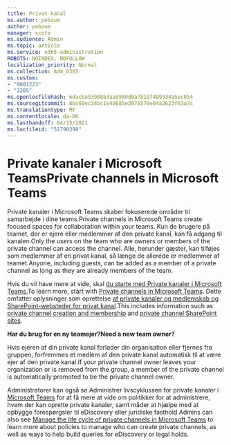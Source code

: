 ```yaml
---
title: Privat kanal
ms.author: pebaum
author: pebaum
manager: scotv
ms.audience: Admin
ms.topic: article
ms.service: o365-administration
ROBOTS: NOINDEX, NOFOLLOW
localization_priority: Normal
ms.collection: Adm_O365
ms.custom:
- "9001223"
- "3205"
ms.openlocfilehash: 6dacba53908b3aad980d0a781d7489334a5ec054
ms.sourcegitcommit: 8bc60ec34bc1e40685e3976576e04a2623f63a7c
ms.translationtype: MT
ms.contentlocale: da-DK
ms.lasthandoff: 04/15/2021
ms.locfileid: "51790398"
---
```

# <a name="private-channels-in-microsoft-teams"></a><span data-ttu-id="8a9df-102">Private kanaler i Microsoft Teams</span><span class="sxs-lookup"><span data-stu-id="8a9df-102">Private channels in Microsoft Teams</span></span>

<span data-ttu-id="8a9df-103">Private kanaler i Microsoft Teams skaber fokuserede områder til samarbejde i dine teams.</span><span class="sxs-lookup"><span data-stu-id="8a9df-103">Private channels in Microsoft Teams create focused spaces for collaboration within your teams.</span></span> <span data-ttu-id="8a9df-104">Kun de brugere på teamet, der er ejere eller medlemmer af den private kanal, kan få adgang til kanalen.</span><span class="sxs-lookup"><span data-stu-id="8a9df-104">Only the users on the team who are owners or members of the private channel can access the channel.</span></span> <span data-ttu-id="8a9df-105">Alle, herunder gæster, kan tilføjes som medlemmer af en privat kanal, så længe de allerede er medlemmer af teamet.</span><span class="sxs-lookup"><span data-stu-id="8a9df-105">Anyone, including guests, can be added as a member of a private channel as long as they are already members of the team.</span></span>

<span data-ttu-id="8a9df-106">Hvis du vil have mere at vide, skal [du starte med Private kanaler i Microsoft Teams.](https://docs.microsoft.com/MicrosoftTeams/private-channels)</span><span class="sxs-lookup"><span data-stu-id="8a9df-106">To learn more, start with [Private channels in Microsoft Teams](https://docs.microsoft.com/MicrosoftTeams/private-channels).</span></span> <span data-ttu-id="8a9df-107">Dette omfatter oplysninger som oprettelse [af private kanaler og medlemskab og](https://docs.microsoft.com/MicrosoftTeams/private-channels#private-channel-creation-and-membership) [SharePoint-websteder for privat kanal](https://docs.microsoft.com/MicrosoftTeams/private-channels#private-channel-sharepoint-sites).</span><span class="sxs-lookup"><span data-stu-id="8a9df-107">This includes information such as [private channel creation and membership](https://docs.microsoft.com/MicrosoftTeams/private-channels#private-channel-creation-and-membership) and [private channel SharePoint sites](https://docs.microsoft.com/MicrosoftTeams/private-channels#private-channel-sharepoint-sites).</span></span>

<span data-ttu-id="8a9df-108">**Har du brug for en ny teamejer?**</span><span class="sxs-lookup"><span data-stu-id="8a9df-108">**Need a new team owner?**</span></span>

<span data-ttu-id="8a9df-109">Hvis ejeren af din private kanal forlader din organisation eller fjernes fra gruppen, forfremmes et medlem af den private kanal automatisk til at være ejer af den private kanal.</span><span class="sxs-lookup"><span data-stu-id="8a9df-109">If your private channel owner leaves your organization or is removed from the group, a member of the private channel is automatically promoted to be the private channel owner.</span></span>

<span data-ttu-id="8a9df-110">Administratorer kan også se Administrer livscyklussen for private kanaler i [Microsoft Teams](https://docs.microsoft.com/MicrosoftTeams/private-channels-life-cycle-management) for at få mere at vide om politikker for at administrere, hvem der kan oprette private kanaler, samt måder at hjælpe med at opbygge forespørgsler til eDiscovery eller juridiske fasthold.</span><span class="sxs-lookup"><span data-stu-id="8a9df-110">Admins can also see [Manage the life cycle of private channels in Microsoft Teams](https://docs.microsoft.com/MicrosoftTeams/private-channels-life-cycle-management) to learn more about policies to manage who can create private channels, as well as ways to help build queries for eDiscovery or legal holds.</span></span>
